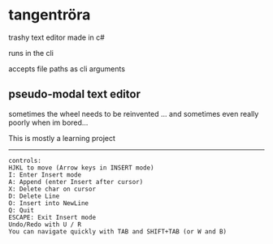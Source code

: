 # tangentröra

trashy text editor made in c#

runs in the cli

accepts file paths as cli arguments

pseudo-modal text editor
---
sometimes the wheel needs to be reinvented 
... and sometimes even really poorly when im bored...

This is mostly a learning project

---
```
controls:
HJKL to move (Arrow keys in INSERT mode)
I: Enter Insert mode 
A: Append (enter Insert after cursor) 
X: Delete char on cursor
D: Delete Line
O: Insert into NewLine
Q: Quit
ESCAPE: Exit Insert mode
Undo/Redo with U / R
You can navigate quickly with TAB and SHIFT+TAB (or W and B)

```

